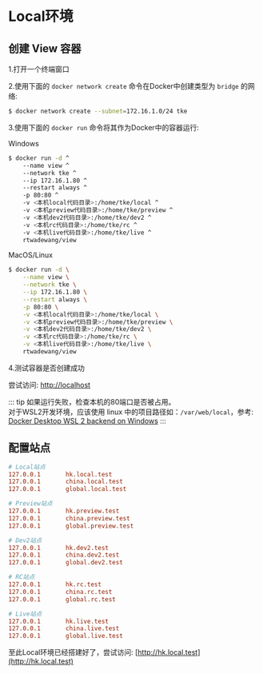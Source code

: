 # Local环境

## 创建 View 容器

1.打开一个终端窗口

2.使用下面的 `docker network create` 命令在Docker中创建类型为 `bridge` 的网络:
```sh
$ docker network create --subnet=172.16.1.0/24 tke
```

3.使用下面的 `docker run` 命令将其作为Docker中的容器运行:

Windows
```sh
$ docker run -d ^
    --name view ^
    --network tke ^
    --ip 172.16.1.80 ^
    --restart always ^
    -p 80:80 ^
    -v <本机local代码目录>:/home/tke/local ^
    -v <本机preview代码目录>:/home/tke/preview ^
    -v <本机dev2代码目录>:/home/tke/dev2 ^
    -v <本机rc代码目录>:/home/tke/rc ^
    -v <本机live代码目录>:/home/tke/live ^
    rtwadewang/view
```

MacOS/Linux
```sh
$ docker run -d \
    --name view \
    --network tke \
    --ip 172.16.1.80 \
    --restart always \
    -p 80:80 \
    -v <本机local代码目录>:/home/tke/local \
    -v <本机preview代码目录>:/home/tke/preview \
    -v <本机dev2代码目录>:/home/tke/dev2 \
    -v <本机rc代码目录>:/home/tke/rc \
    -v <本机live代码目录>:/home/tke/live \
    rtwadewang/view
```

4.测试容器是否创建成功

尝试访问: [http://localhost](http://localhost)

::: tip
如果运行失败，检查本机的80端口是否被占用。<br>
对于WSL2开发环境，应该使用 linux 中的项目路径如：`/var/web/local`，参考: [Docker Desktop WSL 2 backend on Windows](https://docs.docker.com/desktop/windows/wsl/)
:::

## 配置站点

```ini
# Local站点
127.0.0.1       hk.local.test
127.0.0.1       china.local.test
127.0.0.1       global.local.test

# Preview站点
127.0.0.1       hk.preview.test
127.0.0.1       china.preview.test
127.0.0.1       global.preview.test

# Dev2站点
127.0.0.1       hk.dev2.test
127.0.0.1       china.dev2.test
127.0.0.1       global.dev2.test

# RC站点
127.0.0.1       hk.rc.test
127.0.0.1       china.rc.test
127.0.0.1       global.rc.test

# Live站点
127.0.0.1       hk.live.test
127.0.0.1       china.live.test
127.0.0.1       global.live.test
```

至此Local环境已经搭建好了，尝试访问: [http://hk.local.test](http://hk.local.test)
